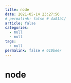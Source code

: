 ```yaml
---
title: node
date: 2021-05-14 23:27:56
# permalink: false # 4a81b1/
article: false
categories: 
  - null
  - null
tags: 
  - null
permalink: false # 610bee/
---
```

# node

